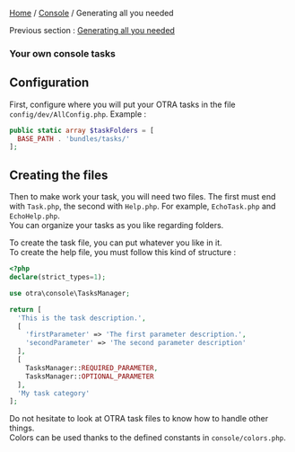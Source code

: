 [Home](../README.md) / [Console](../console.md) / Generating all you needed

Previous section : [Generating all you needed](codeGeneration.md)

### Your own console tasks
## Configuration
First, configure where you will put your OTRA tasks in the file `config/dev/AllConfig.php`. Example :

```php
public static array $taskFolders = [
  BASE_PATH . 'bundles/tasks/'
];
```
## Creating the files
Then to make work your task, you will need two files. The first must end with `Task.php`, the second with `Help.php`.
For example, `EchoTask.php` and `EchoHelp.php`.\
You can organize your tasks as you like regarding folders.

To create the task file, you can put whatever you like in it.\
To create the help file, you must follow this kind of structure :
```php
<?php
declare(strict_types=1);

use otra\console\TasksManager;

return [
  'This is the task description.',
  [
    'firstParameter' => 'The first parameter description.',
    'secondParameter' => 'The second parameter description'   
  ],
  [
    TasksManager::REQUIRED_PARAMETER,
    TasksManager::OPTIONAL_PARAMETER
  ],
  'My task category'
];
```

Do not hesitate to look at OTRA task files to know how to handle other things.\
Colors can be used thanks to the defined
constants in `console/colors.php`.
